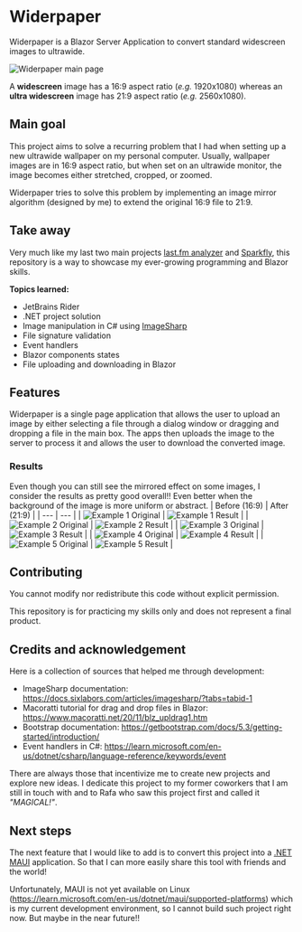 # Widerpaper
Widerpaper is a Blazor Server Application to convert standard widescreen images to ultrawide.

![Widerpaper main page](https://github.com/BuenoVini/Widerpaper/assets/51279927/31891cfa-bb27-41bc-b302-6af6e3d00de9)

A **widescreen** image has a 16:9 aspect ratio (_e.g._ 1920x1080) whereas an **ultra widescreen** image has 21:9 aspect ratio (_e.g._ 2560x1080).

## Main goal
This project aims to solve a recurring problem that I had when setting up a new ultrawide wallpaper on my personal computer. Usually, wallpaper images are in 16:9 aspect ratio, but when set on an ultrawide monitor, the image becomes either stretched, cropped, or zoomed.

Widerpaper tries to solve this problem by implementing an image mirror algorithm (designed by me) to extend the original 16:9 file to 21:9.

## Take away
Very much like my last two main projects [last.fm analyzer](https://github.com/BuenoVini/lastfm-analyzer) and [Sparkfly](https://github.com/BuenoVini/SparkflyBlazor), this repository is a way to showcase my ever-growing programming and Blazor skills.

**Topics learned:**
- JetBrains Rider
- .NET project solution
- Image manipulation in C# using [ImageSharp](https://sixlabors.com/products/imagesharp/)
- File signature validation
- Event handlers
- Blazor components states
- File uploading and downloading in Blazor

## Features
Widerpaper is a single page application that allows the user to upload an image by either selecting a file through a dialog window or dragging and dropping a file in the main box. The apps then uploads the image to the server to process it and allows the user to download the converted image.

### Results
Even though you can still see the mirrored effect on some images, I consider the results as pretty good overall!! Even better when the background of the image is more uniform or abstract.
| Before (16:9) | After (21:9) |
| --- | --- |
| ![Example 1 Original](https://github.com/BuenoVini/Widerpaper/assets/51279927/90d40676-14e3-4cd3-830a-5c30b5229fcc) | ![Example 1 Result](https://github.com/BuenoVini/Widerpaper/assets/51279927/fd7a59e9-cf6f-4f19-aa06-bb62254abde6) |
| ![Example 2 Original](https://github.com/BuenoVini/Widerpaper/assets/51279927/38775c7e-9d34-48ad-a42b-a787723b2d3d) | ![Example 2 Result](https://github.com/BuenoVini/Widerpaper/assets/51279927/4499212f-9620-4c3b-834d-8143ced0f4ca) |
| ![Example 3 Original](https://github.com/BuenoVini/Widerpaper/assets/51279927/f6b7edee-8af7-431a-8d4e-26b6bb034998) | ![Example 3 Result](https://github.com/BuenoVini/Widerpaper/assets/51279927/3595fa6e-fd0e-41f9-b44b-102672691c5e) |
| ![Example 4 Original](https://github.com/BuenoVini/Widerpaper/assets/51279927/b160e74d-d0c9-4eda-8537-d6da58b60f2f) | ![Example 4 Result](https://github.com/BuenoVini/Widerpaper/assets/51279927/fe52fc2c-edd2-42d0-85b4-8f5beb624956) |
| ![Example 5 Original](https://github.com/BuenoVini/Widerpaper/assets/51279927/cd0e5a27-3bef-424a-98dc-835c61d10d1e) | ![Example 5 Result](https://github.com/BuenoVini/Widerpaper/assets/51279927/19abba4c-0fa0-4cf1-a591-961eaef891e4) |

## Contributing
You cannot modify nor redistribute this code without explicit permission.

This repository is for practicing my skills only and does not represent a final product.

## Credits and acknowledgement
Here is a collection of sources that helped me through development:
- ImageSharp documentation: https://docs.sixlabors.com/articles/imagesharp/?tabs=tabid-1
- Macoratti tutorial for drag and drop files in Blazor: https://www.macoratti.net/20/11/blz_upldrag1.htm
- Bootstrap documentation: https://getbootstrap.com/docs/5.3/getting-started/introduction/
- Event handlers in C#: https://learn.microsoft.com/en-us/dotnet/csharp/language-reference/keywords/event

There are always those that incentivize me to create new projects and explore new ideas. I dedicate this project to my former coworkers that I am still in touch with and to Rafa who saw this project first and called it _"MAGICAL!"_.

## Next steps
The next feature that I would like to add is to convert this project into a [.NET MAUI](https://learn.microsoft.com/en-us/dotnet/maui/what-is-maui) application. So that I can more easily share this tool with friends and the world!

Unfortunately, MAUI is not yet available on Linux (https://learn.microsoft.com/en-us/dotnet/maui/supported-platforms) which is my current development environment, so I cannot build such project right now. But maybe in the near future!!
